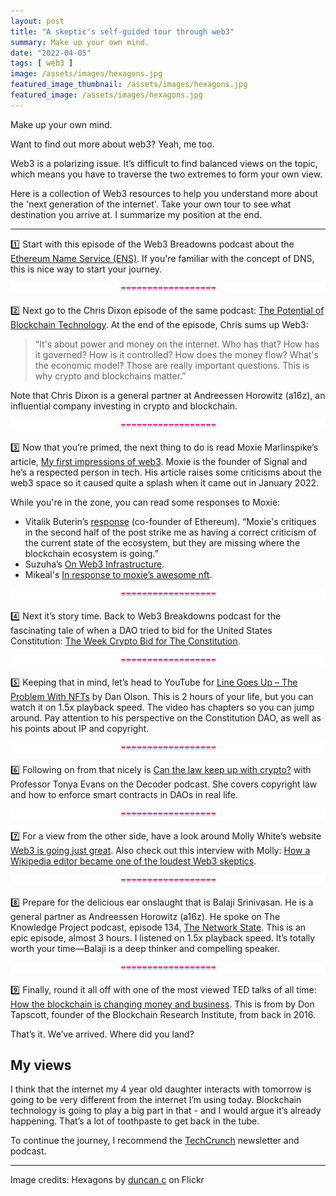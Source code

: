```yaml
---
layout: post
title: "A skeptic's self-guided tour through web3"
summary: Make up your own mind.
date: "2022-04-05"
tags: [ web3 ]
image: /assets/images/hexagons.jpg
featured_image_thumbnail: /assets/images/hexagons.jpg
featured_image: /assets/images/hexagons.jpg
---
```


Make up your own mind.

Want to find out more about web3? Yeah, me too. 

Web3 is a polarizing issue. It’s difficult to find balanced views on the topic, which means you have to traverse the two extremes to form your own view.

Here is a collection of Web3 resources to help you understand more about the 'next generation of the internet'. Take your own tour to see what destination you arrive at. 
I summarize my position at the end.

---

1️⃣ Start with this episode of the Web3 Breadowns podcast about the 
[Ethereum Name Service (ENS)](https://www.joincolossus.com/episodes/97809264/millegan-ethereum-name-service?tab=shownotes). If you're familiar with the concept of DNS, this is nice way to start your journey.

<img src="/assets/images/pinkline.png"/>

2️⃣ Next go to the Chris Dixon episode of the same podcast: [The Potential of Blockchain Technology](https://www.joincolossus.com/episodes/22848496/dixon-the-potential-of-blockchain-technology?tab=shownotes). At the end of the episode, Chris sums up Web3: 
> “It's about power and money on the internet. Who has that? How has it governed? How is it controlled? 
> How does the money flow? What's the economic model? Those are really important questions. This is why crypto and blockchains matter.”

Note that Chris Dixon is a general partner at Andreessen Horowitz (a16z), an influential company investing in crypto and blockchain.

<img src="/assets/images/pinkline.png"/>

3️⃣ Now that you’re primed, the next thing to do is read Moxie Marlinspike’s article, [My first impressions of web3](https://moxie.org/2022/01/07/web3-first-impressions.html). Moxie is the founder of Signal and he’s a respected person in tech. His article raises some criticisms about the web3 space so it caused quite a splash when it came out in January 2022.  

While you're in the zone, you can read some responses to Moxie:

* Vitalik Buterin’s [response](https://www.reddit.com/r/ethereum/comments/ryk3it/my_first_impressions_of_web3/hrrz15r/) (co-founder of Ethereum). 
“Moxie's critiques in the second half of the post strike me as having a correct criticism of the current state of the ecosystem, but they are missing where the blockchain ecosystem is going.” 
* Suzuha’s [On Web3 Infrastructure](https://mirror.xyz/suzuha.eth/vb5E5lhzmPTcpxOJcz6Q211TDgSvoFwDLA6JSM1V37Q).
* Mikeal's [In response to moxie’s awesome nft](https://mikeal.notion.site/in-response-to-moxie-s-awesome-nft-d4880b55c61e42e3bfd9525a8a78d8ef).

<img src="/assets/images/pinkline.png"/>

4️⃣ Next it’s story time. Back to Web3 Breakdowns podcast for the fascinating tale of when a DAO tried to bid for the United States Constitution: [The Week Crypto Bid for The Constitution](https://www.joincolossus.com/episodes/45635106/piedrafita-the-week-crypto-bid-for-the-constitution?tab=shownotes). 

<img src="/assets/images/pinkline.png"/>

5️⃣ Keeping that in mind, let’s head to YouTube for [Line Goes Up – The Problem With NFTs](https://www.youtube.com/watch?v=YQ_xWvX1n9g) by Dan Olson. This is 
2 hours of your life, but you can watch it on 1.5x playback speed. The video has chapters so you can jump around. Pay attention to his perspective on the Constitution DAO, as well as his points about IP and copyright.

<img src="/assets/images/pinkline.png"/>

6️⃣ Following on from that nicely is [Can the law keep up with crypto?](https://www.theverge.com/22944579/crypto-bitcoin-internet-law-nft-tiktok-dances-tonya-evans-interview) with Professor Tonya Evans on the Decoder podcast. She covers copyright law and how to enforce smart contracts in DAOs in real life. 

<img src="/assets/images/pinkline.png"/>

7️⃣ For a view from the other side, have a look around Molly White’s website [Web3 is going just great](https://web3isgoinggreat.com/). Also check out this interview with Molly: 
[How a Wikipedia editor became one of the loudest Web3 skeptics](https://www.fastcompany.com/90733574/how-a-wikipedia-engineer-became-one-of-the-loudest-web3-skeptics). 

<img src="/assets/images/pinkline.png"/>

8️⃣ Prepare for the delicious ear onslaught that is Balaji Srinivasan. He is a general partner as Andreessen Horowitz (a16z). He spoke on 
The Knowledge Project podcast, episode 134, [The Network State](https://open.spotify.com/episode/7tigpgcGreaPgpvTG88MAm?si=9610d21312c947ff). This is an epic episode, 
almost 3 hours. I listened on 1.5x playback speed. It’s totally worth your time—Balaji is a deep thinker and compelling speaker.

<img src="/assets/images/pinkline.png"/>

9️⃣ Finally, round it all off with one of the most viewed TED talks of all time: [How the blockchain is changing money and business](https://www.youtube.com/watch?v=Pl8OlkkwRpc). This is from by Don Tapscott, founder of the Blockchain Research Institute, 
from back in 2016.  

That’s it. We’ve arrived. Where did you land? 

## My views 

I think that the internet my 4 year old daughter interacts with tomorrow is going to be very different from the internet I’m using today. Blockchain technology is going to play a big part in that - and I would argue it’s already happening. That’s a lot of toothpaste to get back in the tube. 

To continue the journey, I recommend the [TechCrunch](https://techcrunch.com/tag/chain-reaction/) newsletter and podcast.

---

Image credits: Hexagons by [duncan c](https://www.flickr.com/photos/duncan/3803572722/in/photolist-6N7iE3-7faihc-6FvYjs-5DDPiM-b5yWU-RrvkM2-91wkn3-91tcw8-enmWWL-TFbjPe-4SgavU-XHpqt7-a5zAyQ-cGJen-kE8Q-886HD8-jFgKSh-whyaQU-T5cVMQ-WqTxyV-2mmYqMy-6GD7va-EEBVW7-bqdnxe-EEzM9v-ENMNBn-7fea4E-DRpCvH-7faj2i-6Y9CqK-nH7X1W-2iS2ybU-6FrRGD-oehC6W-6FvYRj-mEJJQn-6FrQWM-6FvY8E-6FvZp7-93GqUQ-6cM15F-aPe8yB-G7ugX-uhdFXn-5ciYje-r8n74D-iQ5ECd-qYG3mq-7febVj-fSBnPA) on Flickr
